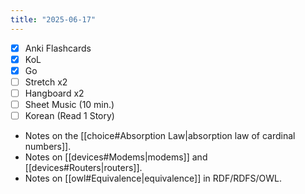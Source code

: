 ```yaml
---
title: "2025-06-17"
---
```


- [x] Anki Flashcards
- [x] KoL
- [x] Go
- [ ] Stretch x2
- [ ] Hangboard x2
- [ ] Sheet Music (10 min.)
- [ ] Korean (Read 1 Story)

* Notes on the [[choice#Absorption Law|absorption law of cardinal numbers]].
* Notes on [[devices#Modems|modems]] and [[devices#Routers|routers]].
* Notes on [[owl#Equivalence|equivalence]] in RDF/RDFS/OWL.
